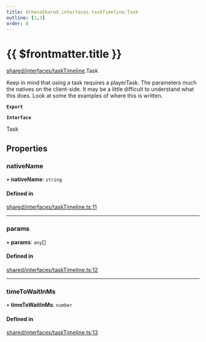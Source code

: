 ```yaml
---
title: AthenaShared.interfaces.taskTimeline.Task
outline: [1,3]
order: 0
---
```


# {{ $frontmatter.title }}


[shared/interfaces/taskTimeline](../modules/shared_interfaces_taskTimeline.md).Task

Keep in mind that using a task requires a playerTask.
The parameters much the natives on the client-side.
It may be a little difficult to understand what this does.
Look at some the examples of where this is written.

**`Export`**

**`Interface`**

Task

## Properties

### nativeName

• **nativeName**: `string`

#### Defined in

[shared/interfaces/taskTimeline.ts:11](https://github.com/Stuyk/altv-athena/blob/552012ca4/src/core/shared/interfaces/taskTimeline.ts#L11)

___

### params

• **params**: `any`[]

#### Defined in

[shared/interfaces/taskTimeline.ts:12](https://github.com/Stuyk/altv-athena/blob/552012ca4/src/core/shared/interfaces/taskTimeline.ts#L12)

___

### timeToWaitInMs

• **timeToWaitInMs**: `number`

#### Defined in

[shared/interfaces/taskTimeline.ts:13](https://github.com/Stuyk/altv-athena/blob/552012ca4/src/core/shared/interfaces/taskTimeline.ts#L13)
